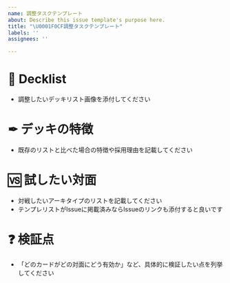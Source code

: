 ```yaml
---
name: 調整タスクテンプレート
about: Describe this issue template's purpose here.
title: "\U0001F0CF調整タスクテンプレート"
labels: ''
assignees: ''

---
```


# 🌋  Decklist
- 調整したいデッキリスト画像を添付してください

# ✒ デッキの特徴
- 既存のリストと比べた場合の特徴や採用理由を記載してください

# 🆚 試したい対面
- 対戦したいアーキタイプのリストを記載してください
- テンプレリストがIssueに掲載済みならIssueのリンクも添付すると良いです

# ❓ 検証点
- 「どのカードがどの対面にどう有効か」など、具体的に検証したい点を列挙してください
